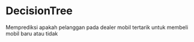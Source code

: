 # DecisionTree
Memprediksi apakah pelanggan pada dealer mobil tertarik untuk membeli mobil baru atau tidak
